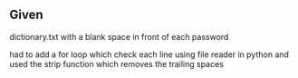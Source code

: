 ## Given
dictionary.txt with a blank space in front of each password 

had to add a for loop which check each line using file reader in python and used the strip function which removes the trailing spaces
